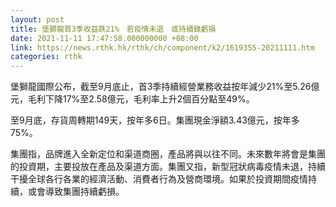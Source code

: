 ```yaml
---
layout: post
title: 堡獅龍首3季收益跌21%　若疫情未退　或持續錄虧損
date: 2021-11-11 17:47:58.000000000 +08:00
link: https://news.rthk.hk/rthk/ch/component/k2/1619355-20211111.htm
categories: rthk
---
```


堡獅龍國際公布，截至9月底止，首3季持續經營業務收益按年減少21%至5.26億元，毛利下降17%至2.58億元，毛利率上升2個百分點至49%。

至9月底，存貨周轉期149天，按年多6日。集團現金淨額3.43億元，按年多75%。

集團指，品牌進入全新定位和渠道商圈，產品將與以往不同。未來數年將會是集團的投資期，主要投放在產品及渠道方面。集團又指，新型冠狀病毒疫情未退，持續干擾全球各行各業的經濟活動、消費者行為及營商環境。如果於投資期間疫情持續，或會導致集團持續虧損。
